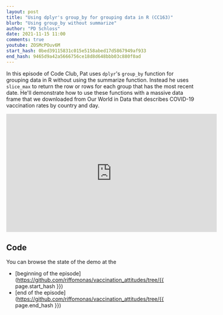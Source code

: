 ```yaml
---
layout: post
title: "Using dplyr's group_by for grouping data in R (CC163)"
blurb: "Using group_by without summarize"
author: "PD Schloss"
date: 2021-11-15 11:00
comments: true
youtube: ZOSMcPOuv6M
start_hash: 0bed39115831c015e5158abed17d5867949af933
end_hash: 9465d9a42a5666756ce18d8d648bbb03c880f0ad
---
```


In this episode of Code Club, Pat uses `dplyr`'s `group_by` function for grouping data in R without using the summarize function. Instead he uses `slice_max` to return the row or rows for each group that has the most recent date. He'll demonstrate how to use these functions with a massive data frame that we downloaded from Our World in Data that describes COVID-19 vaccination rates by country and day.

<iframe style="margin: 0 auto;display:block;" width="560" height="315" src="https://www.youtube.com/embed/{{ page.youtube }}" frameborder="0" allow="accelerometer; autoplay; encrypted-media; gyroscope; picture-in-picture" allowfullscreen></iframe>


## Code

You can browse the state of the demo at the
* [beginning of the episode](https://github.com/riffomonas/vaccination_attitudes/tree/{{ page.start_hash }})
* [end of the episode](https://github.com/riffomonas/vaccination_attitudes/tree/{{ page.end_hash }})
